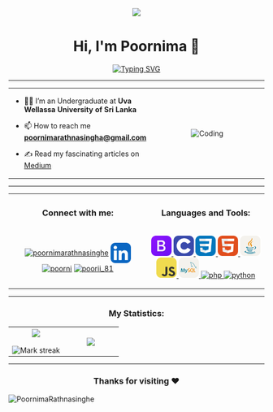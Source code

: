 <p align="center" ><img  src = "https://github.com/PoornimaRathnasinghe/PoornimaRathnasinghe/assets/138716502/780a0551-899a-4360-8ede-e9931969403f" width = 100px></p>
<h1 align="center">Hi, I'm Poornima 💜</h1>

<p align="center">
 <a href="https://git.io/typing-svg"><img src="https://readme-typing-svg.demolab.com?font=Fira+Code&pause=1000&center=true&vCenter=true&random=true&width=550&lines=Passionate+BICT+Student;Exploring+the+Boundless+World+of+Technology;Always+learning+new+things" alt="Typing SVG" /></a>
</p>

---

<table align="center">
<tr border="none">
<td width="50%" align="left">
  
- 🧑‍🎓 I’m an Undergraduate at **Uva Wellassa University of Sri Lanka**

- 📫 How to reach me **poornimarathnasingha@gmail.com**

- ✍ Read my fascinating articles on [Medium](https://medium.com/@poornimarathnasinghe)


</td>
<td width="50%" align="center">

  <img align="center" alt="Coding" height="300" width="400" src="https://github.com/PoornimaRathnasinghe/PoornimaRathnasinghe/assets/138716502/f8ca781c-8f68-4bf7-9583-fb79301da591">

  
  </td>
</tr>
</table>

---
<table align="center">
<th><h3 align="center">Connect with me:</h3></th>
<th><h3 align="center">Languages and Tools:</h3></th>
<tr border="none">
<td width="500px" height="100px" align="center">
 
<p align="center">
<a href="https://youtube.com/@poornimarathnasinghe?si=QOwL8Z6AigundA09" target="blank"><img align="center" src="https://static-00.iconduck.com/assets.00/youtube-icon-2048x2048-gedp2icy.png" alt="poornimarathnasinghe" height="40" width="40" /></a>
<a href="https://linkedin.com/in/in/poornima-rathnasinghe-ba517224b" target="blank"><img align="center" src="https://github.com/tandpfun/skill-icons/blob/main/icons/LinkedIn.svg" alt="poornima-rathnasinghe" height="40" width="40" /></a>
<a href="https://www.facebook.com/poorni.3.R?mibextid=ZbWKwL" target="blank"><img align="center" src="https://raw.githubusercontent.com/rahuldkjain/github-profile-readme-generator/master/src/images/icons/Social/facebook.svg" alt="poorni" height="40" width="40" /></a>
<a href="https://www.instagram.com/poorii_81?igsh=ZGxlZXc3M2o0bmRx" target="blank"><img align="center" src="https://www.edigitalagency.com.au/wp-content/uploads/new-Instagram-icon-png-full-colour.png" alt="poorii_81" height="40" width="40" /></a>
</p>

</td>
<td width="500px" height="100px" align="center">

<p align="center"> <a href="https://getbootstrap.com" target="_blank" rel="noreferrer"> <img src="https://github.com/tandpfun/skill-icons/blob/main/icons/Bootstrap.svg" alt="bootstrap" width="40" height="40"/> </a> <a href="https://www.cprogramming.com/" target="_blank" rel="noreferrer"> <img src="https://github.com/tandpfun/skill-icons/blob/main/icons/C.svg" alt="c" width="40" height="40"/> </a> <a href="https://www.w3schools.com/css/" target="_blank" rel="noreferrer"> <img src="https://github.com/tandpfun/skill-icons/blob/main/icons/CSS.svg" alt="css3" width="40" height="40"/> </a> <a href="https://www.w3.org/html/" target="_blank" rel="noreferrer"> <img src="https://github.com/tandpfun/skill-icons/blob/main/icons/HTML.svg" alt="html5" width="40" height="40"/> </a> <a href="https://www.java.com" target="_blank" rel="noreferrer"> <img src="https://github.com/tandpfun/skill-icons/blob/main/icons/Java-Light.svg" alt="java" width="40" height="40"/> </a> <a href="https://developer.mozilla.org/en-US/docs/Web/JavaScript" target="_blank" rel="noreferrer"> <img src="https://github.com/tandpfun/skill-icons/blob/main/icons/JavaScript.svg" alt="javascript" width="40" height="40"/> </a> <a href="https://www.mysql.com/" target="_blank" rel="noreferrer"> <img src="https://github.com/tandpfun/skill-icons/blob/main/icons/MySQL-Light.svg" alt="mysql" width="40" height="40"/> </a> <a href="https://www.php.net" target="_blank" rel="noreferrer"> <img src="https://github.com/Scar1109/skill-icons/blob/Scar1109/icons/PHP-Light.svg" alt="php" width="40" height="40"/> </a> <a href="https://www.python.org" target="_blank" rel="noreferrer"> <img src="https://github.com/Scar1109/skill-icons/blob/main/icons/Python-Light.svg" alt="python" width="40" height="40"/> </a>
</p>

  </td>
</tr>
</table>

---

<h3 align="center">My Statistics:</h3>
<p align="center">
<table align="center">
<tr border="none">
<td width="50%" align="center">
  
  <img  align="center"  src="https://github-readme-stats.vercel.app/api?username=PoornimaRathnasinghe&theme=dark&show_icons=true&count_private=true" />
  <br></br>
  <img  title="🔥 Get streak stats for your profile at git.io/streak-stats" alt="Mark streak" src="https://github-readme-streak-stats.herokuapp.com/?user=PoornimaRathnasinghe&theme=dark&hide_border=false" /> 
</td>
<td width="50%" align="center">

  <img  align="center"  src="https://github-readme-stats.anuraghazra1.vercel.app/api/top-langs/?username=PoornimaRathnasinghe&theme=dark&hide_border=false&no-bg=true&no-frame=true&langs_count=10"/>
  
  </td>
</tr>
</table>

---

<h3 align="center"> Thanks for visiting ❤️</h3>
<img src="https://github.com/PoornimaRathnasinghe/PoornimaRathnasinghe/assets/138716502/0da819f9-9821-4019-a811-de80d4231d28" alt="PoornimaRathnasinghe"/>

